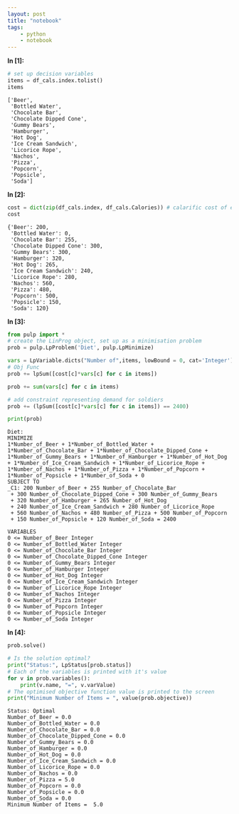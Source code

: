 ```yaml
---
layout: post
title: "notebook"
tags:
    - python
    - notebook
---
```


**In [1]:**

```python
# set up decision variables
items = df_cals.index.tolist()
items
```




    ['Beer',
     'Bottled Water',
     'Chocolate Bar',
     'Chocolate Dipped Cone',
     'Gummy Bears',
     'Hamburger',
     'Hot Dog',
     'Ice Cream Sandwich',
     'Licorice Rope',
     'Nachos',
     'Pizza',
     'Popcorn',
     'Popsicle',
     'Soda']



**In [2]:**

```python
cost = dict(zip(df_cals.index, df_cals.Calories)) # calarific cost of each item
cost
```




    {'Beer': 200,
     'Bottled Water': 0,
     'Chocolate Bar': 255,
     'Chocolate Dipped Cone': 300,
     'Gummy Bears': 300,
     'Hamburger': 320,
     'Hot Dog': 265,
     'Ice Cream Sandwich': 240,
     'Licorice Rope': 280,
     'Nachos': 560,
     'Pizza': 480,
     'Popcorn': 500,
     'Popsicle': 150,
     'Soda': 120}



**In [3]:**

```python
from pulp import *
# create the LinProg object, set up as a minimisation problem
prob = pulp.LpProblem('Diet', pulp.LpMinimize)

vars = LpVariable.dicts("Number of",items, lowBound = 0, cat='Integer')
# Obj Func
prob += lpSum([cost[c]*vars[c] for c in items])

prob += sum(vars[c] for c in items)

# add constraint representing demand for soldiers
prob += (lpSum([cost[c]*vars[c] for c in items]) == 2400)

print(prob)
```

    Diet:
    MINIMIZE
    1*Number_of_Beer + 1*Number_of_Bottled_Water + 1*Number_of_Chocolate_Bar + 1*Number_of_Chocolate_Dipped_Cone + 1*Number_of_Gummy_Bears + 1*Number_of_Hamburger + 1*Number_of_Hot_Dog + 1*Number_of_Ice_Cream_Sandwich + 1*Number_of_Licorice_Rope + 1*Number_of_Nachos + 1*Number_of_Pizza + 1*Number_of_Popcorn + 1*Number_of_Popsicle + 1*Number_of_Soda + 0
    SUBJECT TO
    _C1: 200 Number_of_Beer + 255 Number_of_Chocolate_Bar
     + 300 Number_of_Chocolate_Dipped_Cone + 300 Number_of_Gummy_Bears
     + 320 Number_of_Hamburger + 265 Number_of_Hot_Dog
     + 240 Number_of_Ice_Cream_Sandwich + 280 Number_of_Licorice_Rope
     + 560 Number_of_Nachos + 480 Number_of_Pizza + 500 Number_of_Popcorn
     + 150 Number_of_Popsicle + 120 Number_of_Soda = 2400

    VARIABLES
    0 <= Number_of_Beer Integer
    0 <= Number_of_Bottled_Water Integer
    0 <= Number_of_Chocolate_Bar Integer
    0 <= Number_of_Chocolate_Dipped_Cone Integer
    0 <= Number_of_Gummy_Bears Integer
    0 <= Number_of_Hamburger Integer
    0 <= Number_of_Hot_Dog Integer
    0 <= Number_of_Ice_Cream_Sandwich Integer
    0 <= Number_of_Licorice_Rope Integer
    0 <= Number_of_Nachos Integer
    0 <= Number_of_Pizza Integer
    0 <= Number_of_Popcorn Integer
    0 <= Number_of_Popsicle Integer
    0 <= Number_of_Soda Integer



**In [4]:**

```python
prob.solve()

# Is the solution optimal?
print("Status:", LpStatus[prob.status])
# Each of the variables is printed with it's value
for v in prob.variables():
    print(v.name, "=", v.varValue)
# The optimised objective function value is printed to the screen    
print("Minimum Number of Items = ", value(prob.objective))
```

    Status: Optimal
    Number_of_Beer = 0.0
    Number_of_Bottled_Water = 0.0
    Number_of_Chocolate_Bar = 0.0
    Number_of_Chocolate_Dipped_Cone = 0.0
    Number_of_Gummy_Bears = 0.0
    Number_of_Hamburger = 0.0
    Number_of_Hot_Dog = 0.0
    Number_of_Ice_Cream_Sandwich = 0.0
    Number_of_Licorice_Rope = 0.0
    Number_of_Nachos = 0.0
    Number_of_Pizza = 5.0
    Number_of_Popcorn = 0.0
    Number_of_Popsicle = 0.0
    Number_of_Soda = 0.0
    Minimum Number of Items =  5.0

